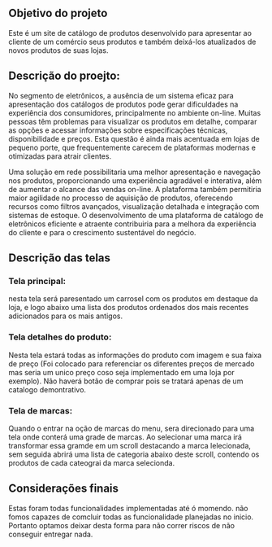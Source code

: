 ## Objetivo do projeto

Este é um site de catálogo de produtos desenvolvido para apresentar ao cliente de um comércio seus produtos e também deixá-los atualizados de novos produtos de suas lojas.

## Descrição do proejto:

No segmento de eletrônicos, a ausência de um sistema eficaz para apresentação dos catálogos de produtos pode gerar dificuldades na experiência dos consumidores, principalmente no ambiente on-line. Muitas pessoas têm problemas para visualizar os produtos em detalhe, comparar as opções e acessar informações sobre especificações técnicas, disponibilidade e preços. Esta questão é ainda mais acentuada em lojas de pequeno porte, que frequentemente carecem de plataformas modernas e otimizadas para atrair clientes.

Uma solução em rede possibilitaria uma melhor apresentação e navegação nos produtos, proporcionando uma experiência agradável e interativa, além de aumentar o alcance das vendas on-line. A plataforma também permitiria maior agilidade no processo de aquisição de produtos, oferecendo recursos como filtros avançados, visualização detalhada e integração com sistemas de estoque. O desenvolvimento de uma plataforma de catálogo de eletrônicos eficiente e atraente contribuiria para a melhora da experiência do cliente e para o crescimento sustentável do negócio.

## Descrição das telas

### Tela principal:

nesta tela será paresentado um carrosel com os produtos em destaque da loja, e logo abaixo uma lista dos produtos ordenados dos mais recentes adicionados para os mais antigos.

### Tela detalhes do produto:

Nesta tela estará todas as informações do produto com imagem e sua faixa de preço (Foi colocado para referenciar os diferentes preços de mercado mas seria um unico preço coso seja implementado em uma loja por exemplo). Não haverá botão de comprar pois se tratará apenas de um catalogo demontrativo.

### Tela de marcas:

Quando o entrar na oção de marcas do menu, sera direcionado para uma tela onde conterá uma grade de marcas. Ao selecionar uma marca irá transformar essa gramde em um scroll destacando a marca lelecionada, sem seguida abrirá uma lista de categoria abaixo deste scroll, contendo os produtos de cada cateograi da marca selecionda.


## Considerações finais

Estas foram todas funcionalidades implementadas até ó momendo. não fomos capazes de comcluir todas as funcionalidade planejadas no inicio. Portanto optamos deixar desta forma para não correr riscos de não conseguir entregar nada.
